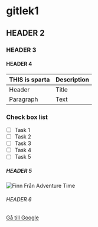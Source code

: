 # gitlek1

## HEADER 2

### HEADER 3

#### HEADER 4

| THIS is sparta | Description |
| ----------- | ----------- |
| Header      | Title       |
| Paragraph   | Text        |
### Check box list
- [ ] Task 1
- [ ] Task 2
- [ ] Task 3
- [ ] Task 4
- [ ] Task 5

##### HEADER 5

![Finn Från Adventure Time](https://upload.wikimedia.org/wikipedia/commons/a/af/Tux.png)

###### HEADER 6

[Gå till Google](https://www.google.com)
